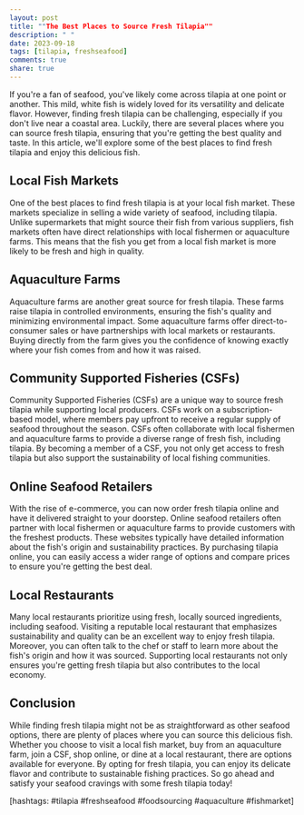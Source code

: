 ```yaml
---
layout: post
title: ""The Best Places to Source Fresh Tilapia""
description: " "
date: 2023-09-18
tags: [tilapia, freshseafood]
comments: true
share: true
---
```


If you're a fan of seafood, you've likely come across tilapia at one point or another. This mild, white fish is widely loved for its versatility and delicate flavor. However, finding fresh tilapia can be challenging, especially if you don't live near a coastal area. Luckily, there are several places where you can source fresh tilapia, ensuring that you're getting the best quality and taste. In this article, we'll explore some of the best places to find fresh tilapia and enjoy this delicious fish.

## Local Fish Markets

One of the best places to find fresh tilapia is at your local fish market. These markets specialize in selling a wide variety of seafood, including tilapia. Unlike supermarkets that might source their fish from various suppliers, fish markets often have direct relationships with local fishermen or aquaculture farms. This means that the fish you get from a local fish market is more likely to be fresh and high in quality.

## Aquaculture Farms

Aquaculture farms are another great source for fresh tilapia. These farms raise tilapia in controlled environments, ensuring the fish's quality and minimizing environmental impact. Some aquaculture farms offer direct-to-consumer sales or have partnerships with local markets or restaurants. Buying directly from the farm gives you the confidence of knowing exactly where your fish comes from and how it was raised.

## Community Supported Fisheries (CSFs)

Community Supported Fisheries (CSFs) are a unique way to source fresh tilapia while supporting local producers. CSFs work on a subscription-based model, where members pay upfront to receive a regular supply of seafood throughout the season. CSFs often collaborate with local fishermen and aquaculture farms to provide a diverse range of fresh fish, including tilapia. By becoming a member of a CSF, you not only get access to fresh tilapia but also support the sustainability of local fishing communities.

## Online Seafood Retailers

With the rise of e-commerce, you can now order fresh tilapia online and have it delivered straight to your doorstep. Online seafood retailers often partner with local fishermen or aquaculture farms to provide customers with the freshest products. These websites typically have detailed information about the fish's origin and sustainability practices. By purchasing tilapia online, you can easily access a wider range of options and compare prices to ensure you're getting the best deal.

## Local Restaurants

Many local restaurants prioritize using fresh, locally sourced ingredients, including seafood. Visiting a reputable local restaurant that emphasizes sustainability and quality can be an excellent way to enjoy fresh tilapia. Moreover, you can often talk to the chef or staff to learn more about the fish's origin and how it was sourced. Supporting local restaurants not only ensures you're getting fresh tilapia but also contributes to the local economy.

## Conclusion

While finding fresh tilapia might not be as straightforward as other seafood options, there are plenty of places where you can source this delicious fish. Whether you choose to visit a local fish market, buy from an aquaculture farm, join a CSF, shop online, or dine at a local restaurant, there are options available for everyone. By opting for fresh tilapia, you can enjoy its delicate flavor and contribute to sustainable fishing practices. So go ahead and satisfy your seafood cravings with some fresh tilapia today!

\[hashtags: #tilapia #freshseafood #foodsourcing #aquaculture #fishmarket\]